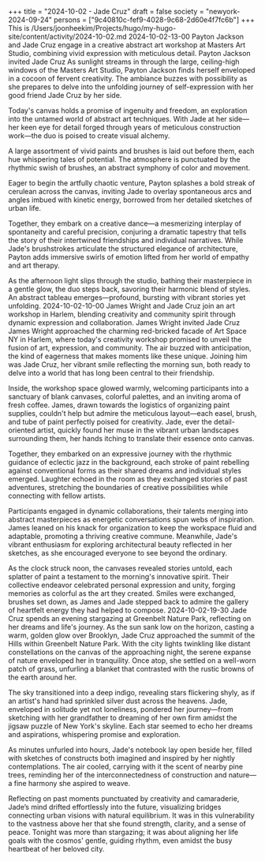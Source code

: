 +++
title = "2024-10-02 - Jade Cruz"
draft = false
society = "newyork-2024-09-24"
persons = ["9c40810c-fef9-4028-9c68-2d60e4f7fc6b"]
+++
This is /Users/joonheekim/Projects/hugo/my-hugo-site/content/activity/2024-10-02.md
2024-10-02-13-00
Payton Jackson and Jade Cruz engage in a creative abstract art workshop at Masters Art Studio, combining vivid expression with meticulous detail.
Payton Jackson invited Jade Cruz
As sunlight streams in through the large, ceiling-high windows of the Masters Art Studio, Payton Jackson finds herself enveloped in a cocoon of fervent creativity. The ambiance buzzes with possibility as she prepares to delve into the unfolding journey of self-expression with her good friend Jade Cruz by her side. 

Today's canvas holds a promise of ingenuity and freedom, an exploration into the untamed world of abstract art techniques. With Jade at her side—her keen eye for detail forged through years of meticulous construction work—the duo is poised to create visual alchemy.

A large assortment of vivid paints and brushes is laid out before them, each hue whispering tales of potential. The atmosphere is punctuated by the rhythmic swish of brushes, an abstract symphony of color and movement. 

Eager to begin the artfully chaotic venture, Payton splashes a bold streak of cerulean across the canvas, inviting Jade to overlay spontaneous arcs and angles imbued with kinetic energy, borrowed from her detailed sketches of urban life.

Together, they embark on a creative dance—a mesmerizing interplay of spontaneity and careful precision, conjuring a dramatic tapestry that tells the story of their intertwined friendships and individual narratives. While Jade's brushstrokes articulate the structured elegance of architecture, Payton adds immersive swirls of emotion lifted from her world of empathy and art therapy.

As the afternoon light slips through the studio, bathing their masterpiece in a gentle glow, the duo steps back, savoring their harmonic blend of styles. An abstract tableau emerges—profound, bursting with vibrant stories yet unfolding.
2024-10-02-10-00
James Wright and Jade Cruz join an art workshop in Harlem, blending creativity and community spirit through dynamic expression and collaboration.
James Wright invited Jade Cruz
James Wright approached the charming red-bricked facade of Art Space NY in Harlem, where today's creativity workshop promised to unveil the fusion of art, expression, and community. The air buzzed with anticipation, the kind of eagerness that makes moments like these unique. Joining him was Jade Cruz, her vibrant smile reflecting the morning sun, both ready to delve into a world that has long been central to their friendship.

Inside, the workshop space glowed warmly, welcoming participants into a sanctuary of blank canvases, colorful palettes, and an inviting aroma of fresh coffee. James, drawn towards the logistics of organizing paint supplies, couldn't help but admire the meticulous layout—each easel, brush, and tube of paint perfectly poised for creativity. Jade, ever the detail-oriented artist, quickly found her muse in the vibrant urban landscapes surrounding them, her hands itching to translate their essence onto canvas.

Together, they embarked on an expressive journey with the rhythmic guidance of eclectic jazz in the background, each stroke of paint rebelling against conventional forms as their shared dreams and individual styles emerged. Laughter echoed in the room as they exchanged stories of past adventures, stretching the boundaries of creative possibilities while connecting with fellow artists.

Participants engaged in dynamic collaborations, their talents merging into abstract masterpieces as energetic conversations spun webs of inspiration. James leaned on his knack for organization to keep the workspace fluid and adaptable, promoting a thriving creative commune. Meanwhile, Jade's vibrant enthusiasm for exploring architectural beauty reflected in her sketches, as she encouraged everyone to see beyond the ordinary.

As the clock struck noon, the canvases revealed stories untold, each splatter of paint a testament to the morning's innovative spirit. Their collective endeavor celebrated personal expression and unity, forging memories as colorful as the art they created. Smiles were exchanged, brushes set down, as James and Jade stepped back to admire the gallery of heartfelt energy they had helped to compose.
2024-10-02-19-30
Jade Cruz spends an evening stargazing at Greenbelt Nature Park, reflecting on her dreams and life's journey.
As the sun sank low on the horizon, casting a warm, golden glow over Brooklyn, Jade Cruz approached the summit of the Hills within Greenbelt Nature Park. With the city lights twinkling like distant constellations on the canvas of the approaching night, the serene expanse of nature enveloped her in tranquility. Once atop, she settled on a well-worn patch of grass, unfurling a blanket that contrasted with the rustic browns of the earth around her.

The sky transitioned into a deep indigo, revealing stars flickering shyly, as if an artist's hand had sprinkled silver dust across the heavens. Jade, enveloped in solitude yet not loneliness, pondered her journey—from sketching with her grandfather to dreaming of her own firm amidst the jigsaw puzzle of New York's skyline. Each star seemed to echo her dreams and aspirations, whispering promise and exploration.

As minutes unfurled into hours, Jade's notebook lay open beside her, filled with sketches of constructs both imagined and inspired by her nightly contemplations. The air cooled, carrying with it the scent of nearby pine trees, reminding her of the interconnectedness of construction and nature—a fine harmony she aspired to weave.

Reflecting on past moments punctuated by creativity and camaraderie, Jade’s mind drifted effortlessly into the future, visualizing bridges connecting urban visions with natural equilibrium. It was in this vulnerability to the vastness above her that she found strength, clarity, and a sense of peace. Tonight was more than stargazing; it was about aligning her life goals with the cosmos' gentle, guiding rhythm, even amidst the busy heartbeat of her beloved city.
